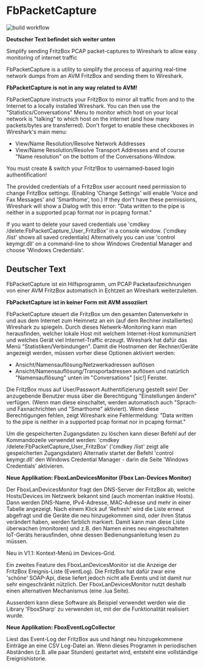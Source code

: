 # FbPacketCapture

![build workflow](https://github.com/donid/FbPacketCapture/actions/workflows/dotnet.yml/badge.svg)

**Deutscher Text befindet sich weiter unten**

Simplify sending FritzBox PCAP packet-captures to Wireshark to allow easy monitoring of internet traffic

FbPacketCapture is a utility to simplify the process of aquiring real-time network dumps
from an AVM FritzBox and sending them to Wireshark.

**FbPacketCapture is not in any way related to AVM!**

FbPacketCapture instructs your FritzBox to mirror all traffic from and to the Internet to a locally installed Wireshark.
You can then use the "Statistics/Conversations" Menu to monitor which host on your local network is "talking" to which host
on the internet (and how many packets/bytes are transferred). Don't forget to enable these checkboxes in Wireshark's main menu:
- View/Name Resolution/Resolve Network Addresses
- View/Name Resolution/Resolve Transport Addresses
and of course "Name resolution" on the bottom of the Conversations-Window.

You must create & switch your Fritz!Box to usernamed-based login authentification!

The provided credentials of a FritzBox user account need permission to change FritzBox settings.
(Enabling 'Change Settings' will enable 'Voice and Fax Messages' and 'Smarthome', too.)
If they don't have these permissions, Wireshark will show a Dialog with this error:
"Data written to the pipe is neither in a supported pcap format nor in pcapng format."

If you want to delete your saved credentials use 'cmdkey /delete:FbPacketCapture_User_FritzBox' in a console window.
('cmdkey /list' shows all saved credentials)
Alternatively you can use 'control keymgr.dll' on a command-line to show Windows Credential Manager and choose 'Windows Credentials'.

## Deutscher Text
FbPacketCapture ist ein Hilfsprogramm, um PCAP Packetaufzeichnungen von einer AVM FritzBox automatisch in Echtzeit an Wireshark weiterzuleiten.

**FbPacketCapture ist in keiner Form mit AVM assoziiert**

FbPacketCapture steuert die FritzBox um den gesamten Datenverkehr in und aus dem Internet zum Heimnetz an ein (auf dem Rechner installiertes) Wireshark zu spiegeln. Durch dieses Netwerk-Monitoring kann man herausfinden, welcher lokale Host mit welchem Internet-Host kommuniziert und welches Gerät viel Internet-Traffic erzeugt. Wireshark hat dafür das Menü "Statistiken/Verbindungen". Damit die Hostnamen der Rechner/Geräte angezeigt werden, müssen vorher diese Optionen aktiviert werden:
- Ansicht/Namensauflösung/Netzwerkadressen auflösen
- Ansicht/Namensauflösung/Transportadressen auflösen
und natürlich "Namensauflösung" unten im "Conversations" [sic!] Fenster.

Die FritzBox muss auf User/Passwort Authentifizierung gestellt sein! Der anzugebende Benutzer muss über die Berechtigung "Einstellungen ändern" verfügen. (Wenn man diese einschaltet, werden automatisch auch "Sprach- und Faxnachrichten und "Smarthome" aktiviert). Wenn diese Berechtigungen fehlen, zeigt Wireshark eine Fehlermeldung:
"Data written to the pipe is neither in a supported pcap format nor in pcapng format."

Um die gespeicherten Zugangsdaten zu löschen kann dieser Befehl auf der Kommandozeile verwendet werden:
'cmdkey /delete:FbPacketCapture_User_FritzBox'
('cmdkey /list' zeigt alle gespeicherten Zugangsdaten)
Alternativ startet der Befehl 'control keymgr.dll' den Windows Credential Manager - darin die Seite 'Windows Credentials' aktivieren.

**Neue Applikation: FboxLanDevicesMonitor (Fbox Lan-Devices Monitor)**

Der FboxLanDevicesMonitor fragt den DNS-Server der FritzBox ab, welche Hosts/Devices im Netzwerk bekannt sind (auch momentan inaktive Hosts). Dann werden DNS-Name, IPv4-Adresse, MAC-Adresse und mehr in einer Tabelle angezeigt. Nach einem Klick auf 'Refresh' wird die Liste erneut abgefragt und die Geräte die neu hinzugekommen sind, oder ihren Status verändert haben, werden farblich markiert. Damit kann man diese Liste überwachen (monitoren) und z.B. den Namen eines neu eingeschalteten IoT-Geräts herausfinden, ohne dessen Bedienungsanleitung lesen zu müssen.

Neu in V1.1: Kontext-Menü im Devices-Grid.

Ein zweites Feature des FboxLanDevicesMonitor ist die Anzeige der FritzBox Ereignis-Liste (EventLog). Die FritzBox hat dafür zwar eine 'schöne' SOAP-Api, diese liefert jedoch nicht alle Events und ist damit nur sehr eingeschränkt nützlich. Der FboxLanDevicesMonitor nutzt deshalb einen alternativen Mechanismus (eine .lua Seite).

Ausserdem kann diese Software als Beispiel verwendet werden wie die Library 'FboxSharp' zu verwenden ist, mit der die Funktionalität realisiert wurde.

**Neue Applikation: FboxEventLogCollector**

Liest das Event-Log der FritzBox aus und hängt neu hinzugekommene Einträge an eine CSV Log-Datei an. Wenn dieses Programm in periodischen Abständen (z.B. alle paar Stunden) gestartet wird, entsteht eine vollständige Ereignishistorie.
